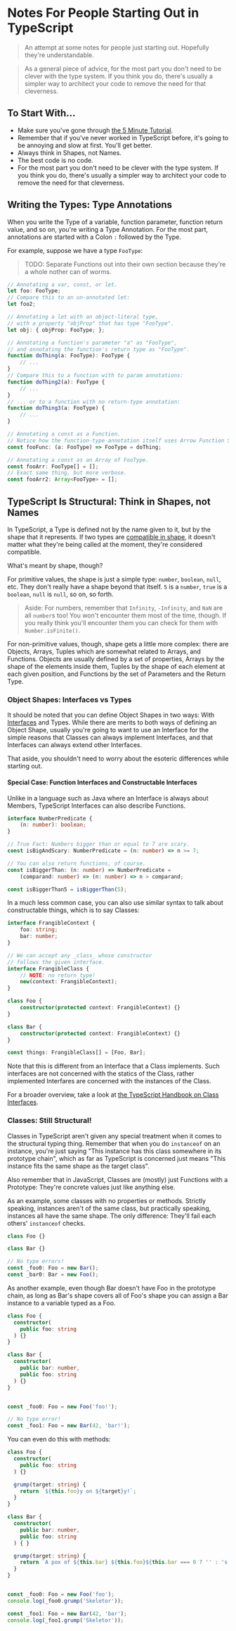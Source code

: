 Notes For People Starting Out in TypeScript
========

> An attempt at some notes for people just starting out.  Hopefully they're understandable.

> As a general piece of advice, for the most part you don't need to be clever with the type system.  If you think you do, there's usually a simpler way to architect your code to remove the need for that cleverness.



## To Start With...

- Make sure you've gone through [the 5 Minute Tutorial](http://www.typescriptlang.org/docs/handbook/typescript-in-5-minutes.html).
- Remember that if you've never worked in TypeScript before, it's going to be annoying and slow at first.  You'll get better.
- Always think in Shapes, not Names.
- The best code is no code.
- For the most part you don't need to be clever with the type system.  If you think you do, there's usually a simpler way to architect your code to remove the need for that cleverness.



## Writing the Types: Type Annotations

When you write the Type of a variable, function parameter, function return value, and so on, you're writing a Type Annotation.  For the most part, annotations are started with a Colon `:` followed by the Type.

For example, suppose we have a type `FooType`:

> TODO: Separate Functions out into their own section because they're a whole nother can of worms.

```typescript
// Annotating a var, const, or let.
let foo: FooType;
// Compare this to an un-annotated let:
let foo2;

// Annotating a let with an object-literal type,
// with a property "objProp" that has type "FooType".
let obj: { objProp: FooType; };

// Annotating a function's parameter "a" as "FooType",
// and annotating the function's return type as "FooType".
function doThing(a: FooType): FooType {
    // ...
}
// Compare this to a function with to param annotations:
function doThing2(a): FooType {
    // ...
}
// ... or to a function with no return-type annotation:
function doThing3(a: FooType) {
    // ...
}

// Annotating a const as a Function.
// Notice how the function-type annotation itself uses Arrow Function Syntax.
const fooFunc: (a: FooType) => FooType = doThing;

// Annotating a const as an Array of FooType.
const fooArr: FooType[] = [];
// Exact same thing, but more verbose.
const fooArr2: Array<FooType> = [];
```



## TypeScript Is Structural: Think in Shapes, not Names

In TypeScript, a Type is defined not by the name given to it, but by the shape that it represents.  If two types are [compatible in shape](http://www.typescriptlang.org/docs/handbook/type-compatibility.html), it doesn't matter what they're being called at the moment, they're considered compatible.

What's meant by shape, though?

For primitive values, the shape is just a simple type: `number`, `boolean`, `null`, etc.  They don't really have a shape beyond that itself.  `5` is a `number`, `true` is a `boolean`, `null` is `null`, so on, so forth.

> Aside: For numbers, remember that `Infinity`, `-Infinity`, and `NaN` are all `number`s too!  You won't encounter them most of the time, though.  If you really think you'll encounter them you can check for them with `Number.isFinite()`.

For non-primitive values, though, shape gets a little more complex: there are Objects, Arrays, Tuples which are somewhat related to Arrays, and Functions.  Objects are usually defined by a set of properties, Arrays by the shape of the elements inside them, Tuples by the shape of each element at each given position, and Functions by the set of Parameters and the Return Type.


### Object Shapes: Interfaces vs Types

It should be noted that you can define Object Shapes in two ways: With [Interfaces](http://www.typescriptlang.org/docs/handbook/interfaces.html) and Types.  While there are merits to both ways of defining an Object Shape, usually you're going to want to use an Interface for the simple reasons that Classes can always implement Interfaces, and that Interfaces can always extend other Interfaces.

That aside, you shouldn't need to worry about the esoteric differences while starting out.

#### Special Case: Function Interfaces and Constructable Interfaces

Unlike in a language such as Java where an Interface is always about Members, TypeScript Interfaces can also describe Functions.

```typescript
interface NumberPredicate {
    (n: number): boolean;
}

// True Fact: Numbers bigger than or equal to 7 are scary.
const isBigAndScary: NumberPredicate = (n: number) => n >= 7;

// You can also return functions, of course.
const isBiggerThan: (n: number) => NumberPredicate =
    (comparand: number) => (n: number) => n > comparand;

const isBiggerThan5 = isBiggerThan(5);
```

In a much less common case, you can also use similar syntax to talk about constructable things, which is to say Classes:

```typescript
interface FrangibleContext {
    foo: string;
    bar: number;
}

// We can accept any _class_ whose constructor
// follows the given interface.
interface FrangibleClass {
    // NOTE: no return type!
    new(context: FrangibleContext);
}

class Foo {
    constructor(protected context: FrangibleContext) {}
}

class Bar {
    constructor(protected context: FrangibleContext) {}
}

const things: FrangibleClass[] = [Foo, Bar];
```

Note that this is different from an Interface that a Class implements.  Such interfaces are not concerned with the statics of the Class, rather implemented Interfares are concerned with the instances of the Class.

For a broader overview, take a look at [the TypeScript Handbook on Class Interfaces](http://www.typescriptlang.org/docs/handbook/interfaces.html#class-types).


### Classes: Still Structural!

Classes in TypeScript aren't given any special treatment when it comes to the structural typing thing.  Remember that when you do `instanceof` on an instance, you're just saying "This instance has this class somewhere in its prototype chain", which as far as TypeScript is concerned just means "This instance fits the same shape as the target class".

Also remember that in JavaScript, Classes are (mostly) just Functions with a Prototype: They're concrete values just like anything else.

As an example, some classes with no properties or methods.  Strictly speaking, instances aren't of the same class, but practically speaking, instances all have the same shape.  The only difference: They'll fail each others' `instanceof` checks.

```typescript
class Foo {}

class Bar {}

// No type errors!
const _foo0: Foo = new Bar();
const _bar0: Bar = new Foo();
```

As another example, even though Bar doesn't have Foo in the prototype chain, as long as Bar's shape covers all of Foo's shape you can assign a Bar instance to a variable typed as a Foo.

```typescript
class Foo {
  constructor(
    public foo: string
  ) {}
}

class Bar {
  constructor(
    public bar: number,
    public foo: string
  ) {}
}


const _foo0: Foo = new Foo('foo!');

// No type error!
const _foo1: Foo = new Bar(42, 'bar!');
```

You can even do this with methods:

```typescript
class Foo {
  constructor(
    public foo: string
  ) {}

  grump(target: string) {
    return `${this.foo}y on ${target}y!`;
  }
}

class Bar {
  constructor(
    public bar: number,
    public foo: string
  ) { }

  grump(target: string) {
    return `A pox of ${this.bar} ${this.foo}${this.bar === 0 ? '' : 's'} upon ${target}!`;
  }
}


const _foo0: Foo = new Foo('foo');
console.log(_foo0.grump('Skeletor'));

const _foo1: Foo = new Bar(42, 'bar');
console.log(_foo1.grump('Skeletor'));
```
